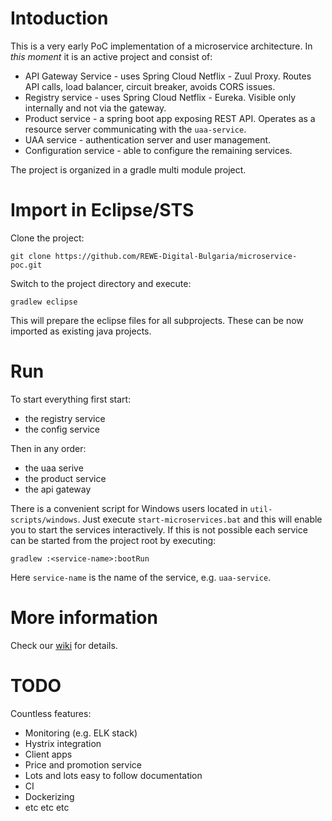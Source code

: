 # Intoduction

This is a very early PoC implementation of a microservice architecture. 
In *this moment* it is an active project and consist of:

* API Gateway Service - uses Spring Cloud Netflix - Zuul Proxy. Routes API calls, load balancer, circuit breaker, avoids CORS issues.
* Registry service - uses Spring Cloud Netflix - Eureka. Visible only internally and not via the gateway.
* Product service - a spring boot app exposing REST API. Operates as a resource server communicating with the `uaa-service`.
* UAA service - authentication server and user management.
* Configuration service - able to configure the remaining services.

The project is organized in a gradle multi module project.

# Import in Eclipse/STS

Clone the project:

```
git clone https://github.com/REWE-Digital-Bulgaria/microservice-poc.git
```

Switch to the project directory and execute:

```
gradlew eclipse
```

This will prepare the eclipse files for all subprojects. These can be now imported as existing java projects.

# Run

To start everything first start:

* the registry service
* the config service

Then in any order:

* the uaa serive
* the product service
* the api gateway

There is a convenient script for Windows users located in `util-scripts/windows`. Just execute `start-microservices.bat` and this will enable you to start the services interactively. If this is not possible each service can be started from the project root by executing:

```
gradlew :<service-name>:bootRun
```

Here `service-name` is the name of the service, e.g. `uaa-service`.

# More information

Check our [wiki](https://github.com/REWE-Digital-Bulgaria/microservice-poc/wiki) for details.

# TODO

Countless features:

* Monitoring (e.g. ELK stack)
* Hystrix integration
* Client apps 
* Price and promotion service
* Lots and lots easy to follow documentation
* CI
* Dockerizing
* etc etc etc
